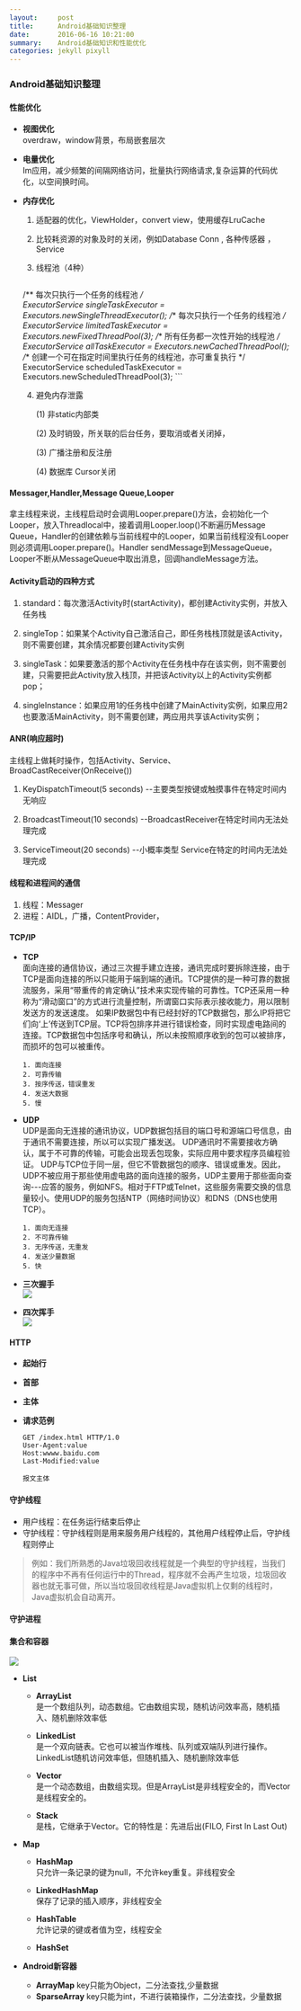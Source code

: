 ```yaml
---
layout:     post
title:      Android基础知识整理
date:       2016-06-16 10:21:00
summary:    Android基础知识和性能优化
categories: jekyll pixyll
---
```

### Android基础知识整理

#### 性能优化


* **视图优化**<br>
overdraw，window背景，布局嵌套层次  
* **电量优化**<br>
Im应用，减少频繁的间隔网络访问，批量执行网络请求,复杂运算的代码优化，以空间换时间。
* **内存优化**

	1. 适配器的优化，ViewHolder，convert view，使用缓存LruCache

	2. 比较耗资源的对象及时的关闭，例如Database Conn , 各种传感器 ， Service

	3. 线程池（4种）
	
		```
	/** 每次只执行一个任务的线程池 */  
	ExecutorService singleTaskExecutor =  Executors.newSingleThreadExecutor();
	/** 每次只执行一个任务的线程池 */  
	ExecutorService limitedTaskExecutor = Executors.newFixedThreadPool(3);
	/** 所有任务都一次性开始的线程池 */ 
	ExecutorService allTaskExecutor = Executors.newCachedThreadPool();
	/** 创建一个可在指定时间里执行任务的线程池，亦可重复执行 */
	ExecutorService scheduledTaskExecutor = Executors.newScheduledThreadPool(3);
		```

	4. 避免内存泄露

		(1) 非static内部类
	
		(2) 及时销毁，所关联的后台任务，要取消或者关闭掉，
	
		(3) 广播注册和反注册
	
		(4) 数据库 Cursor关闭



#### Messager,Handler,Message Queue,Looper

拿主线程来说，主线程启动时会调用Looper.prepare()方法，会初始化一个Looper，放入Threadlocal中，接着调用Looper.loop()不断遍历Message Queue，Handler的创建依赖与当前线程中的Looper，如果当前线程没有Looper则必须调用Looper.prepare()。Handler sendMessage到MessageQueue，Looper不断从MessageQueue中取出消息，回调handleMessage方法。 

#### Activity启动的四种方式

1. standard：每次激活Activity时(startActivity)，都创建Activity实例，并放入任务栈

2. singleTop：如果某个Activity自己激活自己，即任务栈栈顶就是该Activity，则不需要创建，其余情况都要创建Activity实例
3. singleTask：如果要激活的那个Activity在任务栈中存在该实例，则不需要创建，只需要把此Activity放入栈顶，并把该Activity以上的Activity实例都pop；

4. singleInstance：如果应用1的任务栈中创建了MainActivity实例，如果应用2也要激活MainActivity，则不需要创建，两应用共享该Activity实例；

#### ANR(响应超时)

主线程上做耗时操作，包括Activity、Service、BroadCastReceiver(OnReceive())

1. KeyDispatchTimeout(5 seconds) --主要类型按键或触摸事件在特定时间内无响应

2. BroadcastTimeout(10 seconds) --BroadcastReceiver在特定时间内无法处理完成

3. ServiceTimeout(20 seconds) --小概率类型 Service在特定的时间内无法处理完成


#### 线程和进程间的通信

1. 线程：Messager
2. 进程：AIDL，广播，ContentProvider，

#### TCP/IP

* **TCP**  
面向连接的通信协议，通过三次握手建立连接，通讯完成时要拆除连接，由于TCP是面向连接的所以只能用于端到端的通讯。TCP提供的是一种可靠的数据流服务，采用“带重传的肯定确认”技术来实现传输的可靠性。TCP还采用一种称为“滑动窗口”的方式进行流量控制，所谓窗口实际表示接收能力，用以限制发送方的发送速度。
如果IP数据包中有已经封好的TCP数据包，那么IP将把它们向‘上’传送到TCP层。TCP将包排序并进行错误检查，同时实现虚电路间的连接。TCP数据包中包括序号和确认，所以未按照顺序收到的包可以被排序，而损坏的包可以被重传。
	
	```
	1. 面向连接
	2. 可靠传输
	3. 按序传送，错误重发
	4. 发送大数据
	5. 慢
	```


* **UDP**  
UDP是面向无连接的通讯协议，UDP数据包括目的端口号和源端口号信息，由于通讯不需要连接，所以可以实现广播发送。
UDP通讯时不需要接收方确认，属于不可靠的传输，可能会出现丢包现象，实际应用中要求程序员编程验证。
UDP与TCP位于同一层，但它不管数据包的顺序、错误或重发。因此，UDP不被应用于那些使用虚电路的面向连接的服务，UDP主要用于那些面向查询---应答的服务，例如NFS。相对于FTP或Telnet，这些服务需要交换的信息量较小。使用UDP的服务包括NTP（网络时间协议）和DNS（DNS也使用TCP）。

	```
	1. 面向无连接
	2. 不可靠传输
	3. 无序传送，无重发
	4. 发送少量数据
	5. 快
	```

* **三次握手**  
![](http://hi.csdn.net/attachment/201108/7/0_1312718352k8l6.gif)  

* **四次挥手**  
![](http://hi.csdn.net/attachment/201108/7/0_1312718564tZXD.gif)  

#### HTTP
* **起始行**  

* **首部**  

* **主体**  

* **请求范例**  

	```
	GET /index.html HTTP/1.0
	User-Agent:value
	Host:wwww.baidu.com
	Last-Modified:value
	
	报文主体
	```

#### 守护线程


* 用户线程：在任务运行结束后停止
* 守护线程：守护线程则是用来服务用户线程的，其他用户线程停止后，守护线程则停止


>例如：我们所熟悉的Java垃圾回收线程就是一个典型的守护线程，当我们的程序中不再有任何运行中的Thread，程序就不会再产生垃圾，垃圾回收器也就无事可做，所以当垃圾回收线程是Java虚拟机上仅剩的线程时，Java虚拟机会自动离开。

#### 守护进程

#### 集合和容器

![](http://pic002.cnblogs.com/images/2012/80896/2012053020261738.gif)

* **List**
	* **ArrayList**  
		是一个数组队列，动态数组。它由数组实现，随机访问效率高，随机插入、随机删除效率低  
		
	* **LinkedList**  
		是一个双向链表。它也可以被当作堆栈、队列或双端队列进行操作。LinkedList随机访问效率低，但随机插入、随机删除效率低  
		
	* **Vector**  
		是一个动态数组，由数组实现。但是ArrayList是非线程安全的，而Vector是线程安全的。 
		
	* **Stack**  
		是栈，它继承于Vector。它的特性是：先进后出(FILO, First In Last Out)
		
* **Map**
	* **HashMap**  
		只允许一条记录的键为null，不允许key重复。非线程安全 
		
	* **LinkedHashMap**  
		保存了记录的插入顺序，非线程安全
		
	* **HashTable**  
		允许记录的键或者值为空，线程安全
		
	* **HashSet**  
		

* **Android新容器**

	* **ArrayMap**
		key只能为Object，二分法查找,少量数据
	* **SparseArray**
		key只能为int，不进行装箱操作，二分法查找，少量数据
		





















